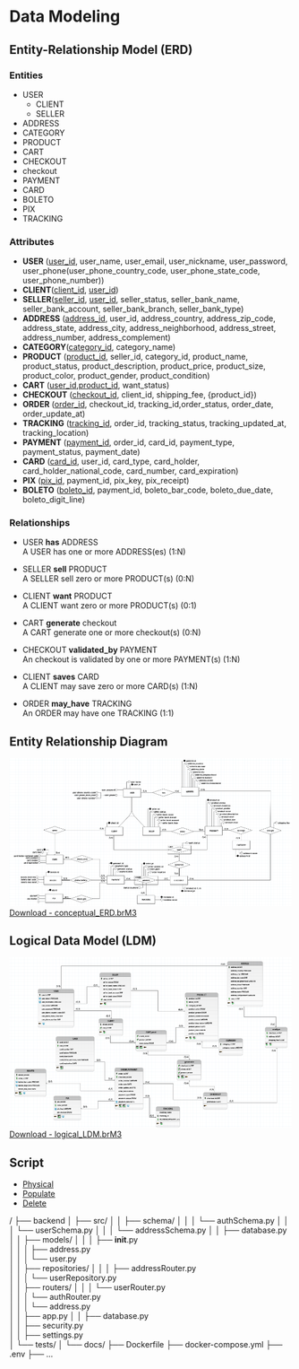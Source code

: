 # Data Modeling
## Entity-Relationship Model (ERD)

### Entities

- USER
  - CLIENT
  - SELLER
- ADDRESS
- CATEGORY
- PRODUCT
- CART
- CHECKOUT
- checkout
- PAYMENT
- CARD
- BOLETO
- PIX
- TRACKING

### Attributes

- **USER** (<u>user_id</u>, user_name, user_email, user_nickname, user_password, user_phone(user_phone_country_code, user_phone_state_code, user_phone_number))
- **CLIENT**(<u>client_id</u>, <u>user_id</u>)
- **SELLER**(<u>seller_id</u>, <u>user_id</u>, seller_status, seller_bank_name, seller_bank_account, seller_bank_branch, seller_bank_type)
- **ADDRESS** (<u>address_id</u>, user_id, address_country, address_zip_code, address_state, address_city, address_neighborhood, address_street, address_number, address_complement)
- **CATEGORY**(<u>category_id</u>, category_name)
- **PRODUCT** (<u>product_id</u>, seller_id, category_id, product_name,  product_status, product_description, product_price, product_size, product_color, product_gender, product_condition)
- **CART** (<u>user_id</u>,<u>product_id</u>, want_status)
- **CHECKOUT** (<u>checkout_id</u>, client_id, shipping_fee, {product_id})
- **ORDER** (<u>order_id</u>, checkout_id,  tracking_id,order_status, order_date, order_update_at)
- **TRACKING** (<u>tracking_id</u>, order_id, tracking_status, tracking_updated_at, tracking_location)
- **PAYMENT** (<u>payment_id</u>, order_id, card_id, payment_type, payment_status, payment_date)
- **CARD** (<u>card_id</u>, user_id, card_type, card_holder, card_holder_national_code, card_number, card_expiration)
- **PIX** (<u>pix_id</u>, payment_id, pix_key, pix_receipt)
- **BOLETO** (<u>boleto_id</u>, payment_id, boleto_bar_code, boleto_due_date, boleto_digit_line)


### Relationships

- USER **has** ADDRESS <br> A USER has one or more ADDRESS(es) (1:N)

- SELLER **sell** PRODUCT <br> A SELLER sell zero or more PRODUCT(s) (0:N)

- CLIENT **want** PRODUCT <br> A CLIENT want zero or more PRODUCT(s) (0:1)

- CART **generate** checkout <br> A CART generate one or more checkout(s) (0:N)

- CHECKOUT **validated_by** PAYMENT <br> An checkout is validated by one  or more PAYMENT(s) (1:N)

- CLIENT **saves** CARD <br> A CLIENT may save zero or more CARD(s) (1:N)

- ORDER **may_have** TRACKING <br> An ORDER may have one TRACKING (1:1)

<!-- USER == especializacao total não exclusiva, usuário pode ser cliente e vendedor também -->

## Entity Relationship Diagram
![erd](<./archive/erd.png>)
[Download - conceptual_ERD.brM3](./archive/conceptual_ERD.brM3)

## Logical Data Model (LDM)
![ldm](./archive/ldm.png)
[Download - logical_LDM.brM3](./archive/logical_LDM.brM3)

<!-- ## Data Dictionary -->

## Script

- [Physical](./script/db_brecho.sql)
- [Populate](./script/populate.sql)
- [Delete](./script/delete.sql)
  




/
├── backend
│   ├── src/
│   │   ├── schema/
│   │   │   └── authSchema.py
│   │   │   └── userSchema.py
│   │   │   └── addressSchema.py
│   │   ├── database.py           
│   │   ├── models/
│   │   │   ├── __init__.py       
│   │   │   ├── address.py         
│   │   │   └── user.py           
│   │   ├── repositories/
│   │   │   ├── addressRouter.py                
│   │   │   └── userRepository.py         
│   │   ├── routers/
│   │   │   └── userRouter.py           
│   │   │   └── authRouter.py         
│   │   │   └── address.py  
│   │   ├── app.py
│   │   ├── database.py  
│   │   ├── security.py  
│   │   ├── settings.py     
│   └── tests/
│   └── docs/
├── Dockerfile
├── docker-compose.yml
├── .env
├── ...